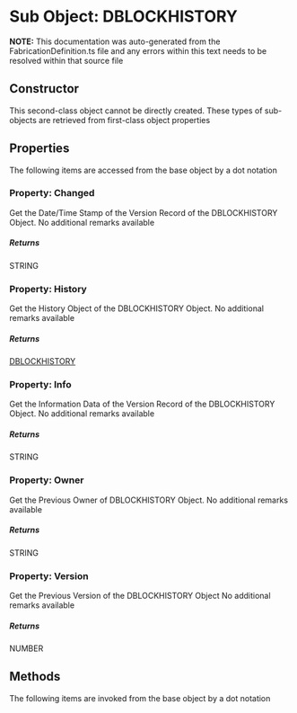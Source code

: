 # Sub Object: DBLOCKHISTORY
**NOTE:** This documentation was auto-generated from the FabricationDefinition.ts file and any errors within this text needs to be resolved within that source file
## Constructor
This second-class object cannot be directly created. These types of sub-objects are retrieved from first-class object properties
## Properties
The following items are accessed from the base object by a dot notation
### Property: Changed
Get the Date/Time Stamp of the Version Record of the DBLOCKHISTORY Object.
No additional remarks available
##### Returns
STRING
### Property: History
Get the History Object of the DBLOCKHISTORY Object.
No additional remarks available
##### Returns
[DBLOCKHISTORY](https://github.com/AgileBIM/FabCOD/blob/main/docs/wiki/DBLOCKHISTORY-SubObject.md)
### Property: Info
Get the Information Data of the Version Record of the DBLOCKHISTORY Object.
No additional remarks available
##### Returns
STRING
### Property: Owner
Get the Previous Owner of DBLOCKHISTORY Object.
No additional remarks available
##### Returns
STRING
### Property: Version
Get the Previous Version of the DBLOCKHISTORY Object
No additional remarks available
##### Returns
NUMBER
## Methods
The following items are invoked from the base object by a dot notation
